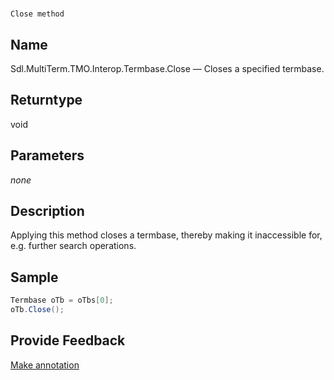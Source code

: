

# 
    Close method



## Name

Sdl.MultiTerm.TMO.Interop.Termbase.Close —          Closes a specified termbase.



## Returntype

void



## Parameters
*none*


## Description



Applying this method closes a termbase, thereby making it inaccessible for, e.g. further search operations.



## Sample


```cs
Termbase oTb = oTbs[0];
oTb.Close();
```



## Provide Feedback

[Make annotation](mailto:sdk-feedback@sdl.com&amp;subject=Reference%20for%20Sdl.MultiTerm.TMO.Interop.Termbase.Close)

